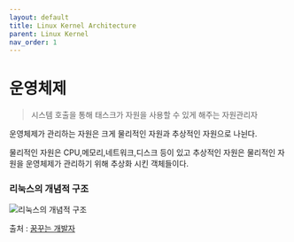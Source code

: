 ```yaml
---
layout: default
title: Linux Kernel Architecture
parent: Linux Kernel
nav_order: 1
---
```


# 운영체제
>시스템 호출을 통해 태스크가 자원을 사용할 수 있게 해주는 자원관리자

운영체제가 관리하는 자원은 크게 물리적인 자원과 추상적인 자원으로 나뉜다.

물리적인 자원은 CPU,메모리,네트워크,디스크 등이 있고 추상적인 자원은 물리적인 자원을 운영체제가 관리하기 위해 추상화 시킨 객체들이다.

### 리눅스의 개념적 구조
![리눅스의 개념적 구조](https://mblogthumb-phinf.pstatic.net/20160128_294/scw0531_1453984523127QXkT1_PNG/434.png?type=w2)

출처 : [꿈꾸는 개발자](https://m.blog.naver.com/PostView.nhn?blogId=scw0531&logNo=220611837266&proxyReferer=https%3A%2F%2Fwww.google.co.kr%2F)
